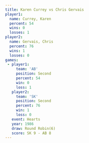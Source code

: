 ```yaml
---
title: Karen Currey vs Chris Gervais
player1:              
  name: Currey, Karen 
  percent: 54         
  wins: 0             
  losses: 1           
player2:              
  name: Gervais, Chris
  percent: 76         
  wins: 1             
  losses: 0           
games:
 - player1:          
     team: 'AB'      
     position: Second
     percent: 54     
     win: 0          
     loss: 1         
   player2:          
     team: 'SK'      
     position: Second
     percent: 76     
     win: 1          
     loss: 0         
   event: Hearts       
   year: 1986          
   draw: Round Robin(6)
   score: SK 9 - AB 8  
---
```

